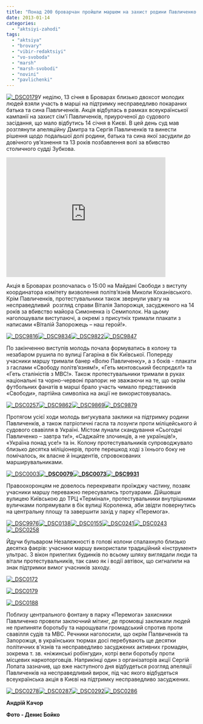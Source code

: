 ```yaml
---
title: "Понад 200 броварчан пройшли маршем на захист родини Павличенко. ФОТО, ВІДЕО"
date: 2013-01-14
categories: 
  - "aktsiyi-zahodi"
tags: 
  - "aktsiya"
  - "brovary"
  - "vibir-redaktsiyi"
  - "vo-svoboda"
  - "marsh"
  - "marsh-svobodi"
  - "novini"
  - "pavlichenki"
---
```


[![](https://mpz.brovary.org/wp-content/uploads/2013/01/DSC01791.jpg "_DSC0179")](https://mpz.brovary.org/wp-content/uploads/2013/01/DSC01791.jpg)У неділю, 13 січня в Броварах близько двохсот молодих людей взяли участь в марші на підтримку несправедливо покараних батька та сина Павличенків. Акція відбулась в рамках всеукраїнської кампанії на захист сім'ї Павличенків, приуроченої до судового засідання, що мало відбутись 14 січня в Києві. В цей день суд мав розглянути апеляційну Дмитра та Сергія Павличенків та винести рішення щодо подальшої долі родини, батька та сина якої засудили до довічного ув’язнення та 13 років позбавлення волі за вбивство столичного судді Зубкова.

<iframe src="http://www.youtube.com/embed/i22eMGPJScM" height="315" width="420" frameborder="0"></iframe>

Акція в Броварах розпочалась о 15:00 на Майдані Свободи з виступу координатора комітету визволення політв’язнів Миколи Коханівського. Крім Павличенків, протестувальники також звернули увагу на несправедливий  розгляд справи Віталія Запорожця, засудженого на 14 років за вбивство майора Симоненка із Семиполок. На цьому наголошували виступаючі, а окремі з присутніх тримали плакати з написами «Віталій Запорожець – наш герой!».

[![](https://mpz.brovary.org/wp-content/uploads/2013/01/DSC9816.jpg "_DSC9816")](https://mpz.brovary.org/wp-content/uploads/2013/01/DSC9816.jpg)[![](https://mpz.brovary.org/wp-content/uploads/2013/01/DSC9834.jpg "_DSC9834")](https://mpz.brovary.org/wp-content/uploads/2013/01/DSC9834.jpg)[![](https://mpz.brovary.org/wp-content/uploads/2013/01/DSC9822.jpg "_DSC9822")](https://mpz.brovary.org/wp-content/uploads/2013/01/DSC9822.jpg)[![](https://mpz.brovary.org/wp-content/uploads/2013/01/DSC9847.jpg "_DSC9847")](https://mpz.brovary.org/wp-content/uploads/2013/01/DSC9847.jpg)

По закінченню виступів молодь почала формуватись в колону та незабаром рушила по вулиці Гагаріна в бік Київської. Попереду учасники маршу тримали банер «Волю Павличенку», а з боків - плакати з гаслами «Свободу політв’язням!», «Геть мєнтовський беспрєдєл!» та «Геть сталіністів з МВС!». Також протестувальники тримали в руках національні та чорно-червоні прапори: не зважаючи на те, що окрім футбольних фанатів в марші брало участь чимало представників «Свободи», партійна символіка на акції не використовувалась.

[![](https://mpz.brovary.org/wp-content/uploads/2013/01/DSC0257.jpg "_DSC0257")](https://mpz.brovary.org/wp-content/uploads/2013/01/DSC0257.jpg)[![](https://mpz.brovary.org/wp-content/uploads/2013/01/DSC9862.jpg "_DSC9862")](https://mpz.brovary.org/wp-content/uploads/2013/01/DSC9862.jpg)[![](https://mpz.brovary.org/wp-content/uploads/2013/01/DSC9869.jpg "_DSC9869")](https://mpz.brovary.org/wp-content/uploads/2013/01/DSC9869.jpg)[![](https://mpz.brovary.org/wp-content/uploads/2013/01/DSC9879.jpg "_DSC9879")](https://mpz.brovary.org/wp-content/uploads/2013/01/DSC9879.jpg)

Протягом усієї ходи молодь вигукувала заклики на підтримку родини Павличенків, а також патріотичні гасла та лозунги проти міліцейського й судового свавілля в Україні. Містом лунали скандування «Сьогодні Павличенко – завтра ти!», «Саджайте злочинців, а не українців!», «Україна понад усе!» та ін. Колону протестувальників супроводжувало близько десятка міліціонерів, проте перешкод ході з їхнього боку не помічалось, як власне й інцидентів, спровокованих марширувальниками.

[![](https://mpz.brovary.org/wp-content/uploads/2013/01/DSC0003.jpg "_DSC0003")](https://mpz.brovary.org/wp-content/uploads/2013/01/DSC0003.jpg)**[![](https://mpz.brovary.org/wp-content/uploads/2013/01/DSC0079.jpg "_DSC0079")](https://mpz.brovary.org/wp-content/uploads/2013/01/DSC0079.jpg)[![](https://mpz.brovary.org/wp-content/uploads/2013/01/DSC00731.jpg "_DSC0073")](https://mpz.brovary.org/wp-content/uploads/2013/01/DSC00731.jpg)[![](https://mpz.brovary.org/wp-content/uploads/2013/01/DSC9931.jpg "_DSC9931")](https://mpz.brovary.org/wp-content/uploads/2013/01/DSC9931.jpg)**

Правоохоронцям не довелось перекривати проїжджу частину, позаяк учасники маршу переважно пересувались тротуарами. Дійшовши вулицею Київською до ТРЦ «Термінал», протестувальники внутрішними вуличками попрямували в бік вулиці Короленка, аби звідти повернутись на центральну площу та завершити захід у парку «Перемога».

[![](https://mpz.brovary.org/wp-content/uploads/2013/01/DSC9976.jpg "_DSC9976")](https://mpz.brovary.org/wp-content/uploads/2013/01/DSC9976.jpg)[![](https://mpz.brovary.org/wp-content/uploads/2013/01/DSC0138.jpg "_DSC0138")](https://mpz.brovary.org/wp-content/uploads/2013/01/DSC0138.jpg)[![](https://mpz.brovary.org/wp-content/uploads/2013/01/DSC0155.jpg "_DSC0155")](https://mpz.brovary.org/wp-content/uploads/2013/01/DSC0155.jpg)[![](https://mpz.brovary.org/wp-content/uploads/2013/01/DSC0241.jpg "_DSC0241")](https://mpz.brovary.org/wp-content/uploads/2013/01/DSC0241.jpg)[![](https://mpz.brovary.org/wp-content/uploads/2013/01/DSC0243.jpg "_DSC0243")](https://mpz.brovary.org/wp-content/uploads/2013/01/DSC0243.jpg)[![](https://mpz.brovary.org/wp-content/uploads/2013/01/DSC0258.jpg "_DSC0258")](https://mpz.brovary.org/wp-content/uploads/2013/01/DSC0258.jpg)

Йдучи бульваром Незалежності в голові колони спалахнуло близько десятка фаєрів: учасники маршу використали традиційний «інструмент» ультрас. З вікон прилеглих будинків по всьому шляху виглядали люди та вітали протестувальників, так само як і водії автівок, що сигналили на знак підтримки вимог учасників заходу.

[![](https://mpz.brovary.org/wp-content/uploads/2013/01/DSC0172.jpg "_DSC0172")](https://mpz.brovary.org/wp-content/uploads/2013/01/DSC0172.jpg)

[![](https://mpz.brovary.org/wp-content/uploads/2013/01/DSC0179.jpg "_DSC0179")](https://mpz.brovary.org/wp-content/uploads/2013/01/DSC0179.jpg)

[![](https://mpz.brovary.org/wp-content/uploads/2013/01/DSC0188.jpg "_DSC0188")](https://mpz.brovary.org/wp-content/uploads/2013/01/DSC0188.jpg)

Поблизу центрального фонтану в парку «Перемога» захисники Павличенко провели заключний мітинг, де промовці закликали людей не припиняти боротьбу та нарощувати громадський спротив проти свавілля судів та МВС. Речники наголосили, що окрім Палвиченків та Запорожця, в українських тюрмах досі перебувають ще десятки політичних в'язнів та несправедливо засуджених активних громадян, зокрема т. зв. «ніжинські робінгуди», котрі вели боротьбу проти місцевих наркоторговців. Наприкінці один з організаторів акції Сергій Лопата зазначив, що вже наступного дня відбудеться розгляд апеляції Павличенків на несправедливий вирок, під час якого відбудеться всеукраїнська акція в Києві на підтримку несправедливо засуджених.

[![](https://mpz.brovary.org/wp-content/uploads/2013/01/DSC0278.jpg "_DSC0278")](https://mpz.brovary.org/wp-content/uploads/2013/01/DSC0278.jpg)[![](https://mpz.brovary.org/wp-content/uploads/2013/01/DSC0287.jpg "_DSC0287")](https://mpz.brovary.org/wp-content/uploads/2013/01/DSC0287.jpg)[![](https://mpz.brovary.org/wp-content/uploads/2013/01/DSC0292.jpg "_DSC0292")](https://mpz.brovary.org/wp-content/uploads/2013/01/DSC0292.jpg)[![](https://mpz.brovary.org/wp-content/uploads/2013/01/DSC0286.jpg "_DSC0286")](https://mpz.brovary.org/wp-content/uploads/2013/01/DSC0286.jpg)

**Андрій Качор**

**Фото - Денис Бойко**
